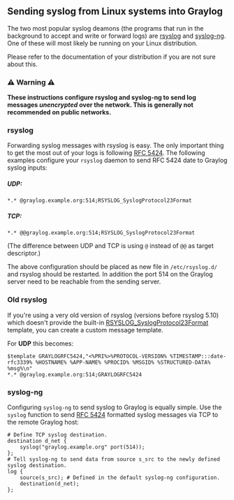 ## Sending syslog from Linux systems into Graylog

The two most popular syslog deamons (the programs that run in the background to accept and write or forward logs) are [rsyslog](https://www.rsyslog.com/) and [syslog-ng](https://syslog-ng.com/). One of these will most likely be running on your Linux distribution.

Please refer to the documentation of your distribution if you are not sure about this.

### ⚠️ Warning ⚠️

**These instructions configure rsyslog and syslog-ng to send log messages _unencrypted_ over the network. This is generally not recommended on public networks.**

### rsyslog

Forwarding syslog messages with rsyslog is easy. The only important thing to get the most out of your logs is following
[RFC 5424](http://www.ietf.org/rfc/rfc5424.txt). The following examples configure your `rsyslog` daemon to send
RFC 5424 date to Graylog syslog inputs:

##### UDP:

    *.* @graylog.example.org:514;RSYSLOG_SyslogProtocol23Format

##### TCP:

    *.* @@graylog.example.org:514;RSYSLOG_SyslogProtocol23Format

(The difference between UDP and TCP is using `@` instead of `@@` as target descriptor.)

The above configuration should be placed as new file in `/etc/rsyslog.d/` and rsyslog should be restarted. In addition the port 514 on the Graylog server need to be reachable from the sending server.  

### Old rsyslog
If you're using a very old version of rsyslog (versions before rsyslog 5.10) which doesn't provide the built-in [RSYSLOG_SyslogProtocol23Format](http://www.rsyslog.com/doc/v5-stable/configuration/templates.html#string-based-templates>) template, you can create a custom message template.

For **UDP** this becomes:

    $template GRAYLOGRFC5424,"<%PRI%>%PROTOCOL-VERSION% %TIMESTAMP:::date-rfc3339% %HOSTNAME% %APP-NAME% %PROCID% %MSGID% %STRUCTURED-DATA% %msg%\n"
    *.* @graylog.example.org:514;GRAYLOGRFC5424

### syslog-ng

Configuring `syslog-ng` to send syslog to Graylog is equally simple. Use the `syslog` function to send
[RFC 5424](http://www.ietf.org/rfc/rfc5424.txt) formatted syslog messages via TCP to the remote Graylog host:

    # Define TCP syslog destination.
    destination d_net {
        syslog("graylog.example.org" port(514));
    };
    # Tell syslog-ng to send data from source s_src to the newly defined syslog destination.
    log {
        source(s_src); # Defined in the default syslog-ng configuration.
        destination(d_net);
    };
